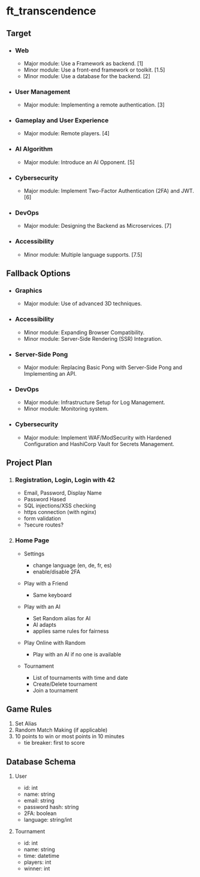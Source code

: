 # ft_transcendence

## Target

- ### Web
    - Major module: Use a Framework as backend. [1]
    - Minor module: Use a front-end framework or toolkit. [1.5]
    - Minor module: Use a database for the backend. [2]

- ### User Management
    - Major module: Implementing a remote authentication. [3]

- ### Gameplay and User Experience
    - Major module: Remote players. [4]

- ### AI Algorithm
    - Major module: Introduce an AI Opponent. [5]

- ### Cybersecurity
    - Major module: Implement Two-Factor Authentication (2FA) and JWT. [6]

- ### DevOps
    - Major module: Designing the Backend as Microservices. [7]

- ### Accessibility
    - Minor module: Multiple language supports. [7.5]

## Fallback Options

- ### Graphics
    - Major module: Use of advanced 3D techniques.

- ### Accessibility
    - Minor module: Expanding Browser Compatibility.
    - Minor module: Server-Side Rendering (SSR) Integration.

- ### Server-Side Pong
    - Major module: Replacing Basic Pong with Server-Side Pong and Implementing an API.

- ### DevOps
    - Major module: Infrastructure Setup for Log Management.
    - Minor module: Monitoring system.

- ### Cybersecurity
    - Major module: Implement WAF/ModSecurity with Hardened Configuration and HashiCorp Vault for Secrets Management.

## Project Plan

1. ### Registration, Login, Login with 42
    - Email, Password, Display Name
    - Password Hased
    - SQL injections/XSS checking
    - https connection (with nginx)
    - form validation
    - ?secure routes?

2. ### Home Page
    - Settings
        - change language (en, de, fr, es)
        - enable/disable 2FA
    
    - Play with a Friend
        - Same keyboard
    
    - Play with an AI
        - Set Random alias for AI
        - AI adapts
        - applies same rules for fairness
    
    - Play Online with Random
        - Play with an AI if no one is available
    
    - Tournament
        - List of tournaments with time and date
        - Create/Delete tournament
        - Join a tournament

## Game Rules

1. Set Alias
2. Random Match Making (if applicable)
3. 10 points to win or most points in 10 minutes
    - tie breaker: first to score

## Database Schema

1. User
    - id: int
    - name: string
    - email: string
    - password hash: string
    - 2FA: boolean
    - language: string/int

2. Tournament
    - id: int
    - name: string
    - time: datetime
    - players: int
    - winner: int